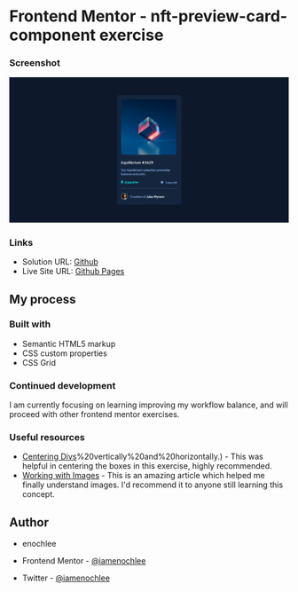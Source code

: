 # Frontend Mentor - nft-preview-card-component exercise

### Screenshot

![](images/Frontend%20Mentor%20_%20NFT%20preview%20card%20component.png)

### Links

- Solution URL: [Github](https://github.com/iamenochlee/nft-preview-card-component)
- Live Site URL: [Github Pages](https://iamenochlee.github.io/nft-preview-card-component/)

## My process

### Built with

- Semantic HTML5 markup
- CSS custom properties
- CSS Grid


### Continued development

I am currently focusing on learning improving my workflow balance, and will proceed with other frontend mentor exercises.

### Useful resources

- [Centering Divs](https://blog.hubspot.com/website/center-div-css#:~:text=You%20can%20do%20this%20by,the%20div)%20vertically%20and%20horizontally.) - This was helpful in centering the boxes in this exercise, highly recommended.
- [Working with Images](https://www.w3schools.com/css/css3_images.asp) - This is an amazing article which helped me finally understand images. I'd recommend it to anyone still learning this concept.


## Author

- enochlee

- Frontend Mentor - [@iamenochlee](https://www.frontendmentor.io/profile/iamenochlee)
- Twitter - [@iamenochlee](https://twitter.com/iamenochlee)
